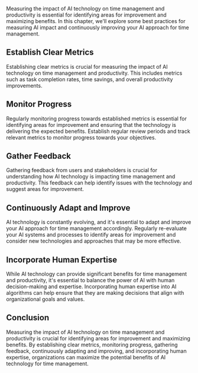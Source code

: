 

Measuring the impact of AI technology on time management and productivity is essential for identifying areas for improvement and maximizing benefits. In this chapter, we'll explore some best practices for measuring AI impact and continuously improving your AI approach for time management.

Establish Clear Metrics
-----------------------

Establishing clear metrics is crucial for measuring the impact of AI technology on time management and productivity. This includes metrics such as task completion rates, time savings, and overall productivity improvements.

Monitor Progress
----------------

Regularly monitoring progress towards established metrics is essential for identifying areas for improvement and ensuring that the technology is delivering the expected benefits. Establish regular review periods and track relevant metrics to monitor progress towards your objectives.

Gather Feedback
---------------

Gathering feedback from users and stakeholders is crucial for understanding how AI technology is impacting time management and productivity. This feedback can help identify issues with the technology and suggest areas for improvement.

Continuously Adapt and Improve
------------------------------

AI technology is constantly evolving, and it's essential to adapt and improve your AI approach for time management accordingly. Regularly re-evaluate your AI systems and processes to identify areas for improvement and consider new technologies and approaches that may be more effective.

Incorporate Human Expertise
---------------------------

While AI technology can provide significant benefits for time management and productivity, it's essential to balance the power of AI with human decision-making and expertise. Incorporating human expertise into AI algorithms can help ensure that they are making decisions that align with organizational goals and values.

Conclusion
----------

Measuring the impact of AI technology on time management and productivity is crucial for identifying areas for improvement and maximizing benefits. By establishing clear metrics, monitoring progress, gathering feedback, continuously adapting and improving, and incorporating human expertise, organizations can maximize the potential benefits of AI technology for time management.
